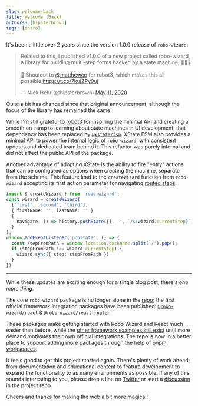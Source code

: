 ```yaml
---
slug: welcome-back
title: Welcome (Back)
authors: [hipsterbrown]
tags: [intro]
---
```


It's been a little over 2 years since the version 1.0.0 release of `robo-wizard`:

<blockquote class="twitter-tweet" data-conversation="none" data-dnt="true"><p lang="en" dir="ltr">Related to this, I published v1.0.0 of a new project called robo-wizard, a library for building multi-step forms backed by a state machine. 🤖🧙‍♂️<br/><br/>👏 Shoutout to <a href="https://twitter.com/matthewcp?ref_src=twsrc%5Etfw">@matthewcp</a> for robot3, which makes this all possible.<a href="https://t.co/7kujZPy0uj">https://t.co/7kujZPy0uj</a></p>&mdash; Nick Hehr (@hipsterbrown) <a href="https://twitter.com/hipsterbrown/status/1259894454829416449?ref_src=twsrc%5Etfw">May 11, 2020</a></blockquote> <script async src="https://platform.twitter.com/widgets.js" charset="utf-8"></script>

Quite a bit has changed since that original announcement, although the focus of the library has remained the same.

While I'm still grateful to [robot3](https://thisrobot.life/) for inspiring the minimal API and creating a smooth on-ramp to learning about state machines in UI development, that dependency has been replaced by [`@xstate/fsm`](https://xstate.js.org/docs/packages/xstate-fsm/). XState FSM also provides a minimal API to power the internal logic of `robo-wizard`, with consistent updates and dedicated team behind it. This refactor was purely internal and did not affect the public API of the package.

Another advantage of adopting XState is the ability to fire "entry" actions that can be configured as options when creating the machine, separate from the schema. This feature lead to the `createWizard` function from `robo-wizard` accepting its first action parameter for navigating [routed steps](https://github.com/HipsterBrown/robo-wizard/pull/17). 

```typescript
import { createWizard } from 'robo-wizard';
const wizard = createWizard(
  ['first', 'second', 'third'],
  { firstName: '', lastName: '' }
  {
    navigate: () => history.pushState({}, '', `/${wizard.currentStep}`)
  }
);
window.addEventListener('popstate', () => {
  const stepFromPath = window.location.pathname.split('/').pop();
  if (stepFromPath !== wizard.currentStep) {
    wizard.sync({ step: stepFromPath })
  }
})
```

---

While these updates are exciting enough for a single blog post, there's _one more thing_.

The core `robo-wizard` package is no longer alone in the [repo](https://github.com/HipsterBrown/robo-wizard); the first official framework integration packages have been published: [`@robo-wizard/react`](/docs/api/modules/robo_wizard_react) & [`@robo-wizard/react-router`](/docs/api/modules/robo_wizard_react_router)

These packages make getting started with Robo Wizard and React much easier than before, while the [other framework examples still exist](https://github.com/HipsterBrown/robo-wizard/tree/main/examples) until more demand motivates their own official integrations. The repo is now in a better place to support adding more packages through the help of [pnpm workspaces](https://pnpm.io/workspaces). 

It feels good to get this project started again. There's plenty of work ahead; from documentation and educational content to feature development to expand the functionality to as many environments as possible. If any of this sounds interesting to you, please drop a line on [Twitter](https://twitter.com/hipsterbrown) or start a [discussion](https://github.com/HipsterBrown/robo-wizard/discussions) in the project repo.

Cheers and thanks for making the web a bit more magical!
